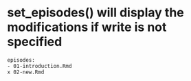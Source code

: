 # set_episodes() will display the modifications if write is not specified

    episodes:
    - 01-introduction.Rmd
    x 02-new.Rmd


